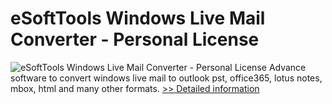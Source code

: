 # eSoftTools Windows Live Mail Converter - Personal License
![eSoftTools Windows Live Mail Converter - Personal License](https://mycommerce.akamaized.net/api/pimages/P300966512/BIG/300966512.PNG)
Advance software to convert windows live mail to outlook pst, office365, lotus notes, mbox, html and many other formats.
[>> Detailed information](https://secure.shareit.com/shareit/product.html?productid=300966512&affiliateid=200057808)